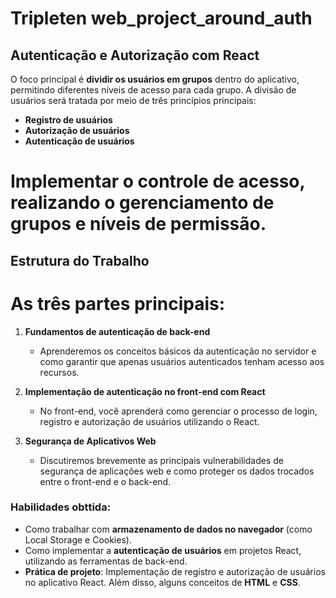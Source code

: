 # Tripleten web_project_around_auth

## Autenticação e Autorização com React

O foco principal é **dividir os usuários em grupos** dentro do aplicativo, permitindo diferentes níveis de acesso para cada grupo. A divisão de usuários será tratada por meio de três princípios principais:

- **Registro de usuários**
- **Autorização de usuários**
- **Autenticação de usuários**

# Implementar o controle de acesso, realizando o gerenciamento de grupos e níveis de permissão.

## Estrutura do Trabalho

# As três partes principais:

1. **Fundamentos de autenticação de back-end**

   - Aprenderemos os conceitos básicos da autenticação no servidor e como garantir que apenas usuários autenticados tenham acesso aos recursos.

2. **Implementação de autenticação no front-end com React**

   - No front-end, você aprenderá como gerenciar o processo de login, registro e autorização de usuários utilizando o React.

3. **Segurança de Aplicativos Web**
   - Discutiremos brevemente as principais vulnerabilidades de segurança de aplicações web e como proteger os dados trocados entre o front-end e o back-end.

### Habilidades obttida:

- Como trabalhar com **armazenamento de dados no navegador** (como Local Storage e Cookies).
- Como implementar a **autenticação de usuários** em projetos React, utilizando as ferramentas de back-end.
- **Prática de projeto**: Implementação de registro e autorização de usuários no aplicativo React. Além disso, alguns conceitos de **HTML** e **CSS**.
